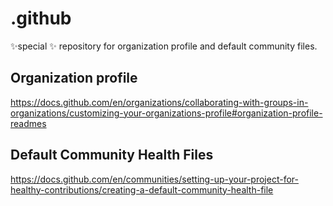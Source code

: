 # .github
✨special ✨ repository for organization profile and default community files.

## Organization profile

https://docs.github.com/en/organizations/collaborating-with-groups-in-organizations/customizing-your-organizations-profile#organization-profile-readmes

## Default Community Health Files

https://docs.github.com/en/communities/setting-up-your-project-for-healthy-contributions/creating-a-default-community-health-file
